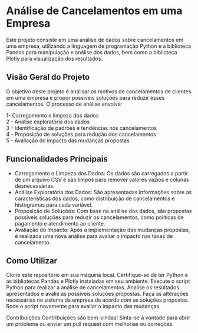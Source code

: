 # Análise de Cancelamentos em uma Empresa

Este projeto consiste em uma análise de dados sobre cancelamentos em uma empresa, utilizando a linguagem de programação Python e a biblioteca Pandas para manipulação e análise dos dados, bem como a biblioteca Plotly para visualização dos resultados.

## Visão Geral do Projeto
O objetivo deste projeto é analisar os motivos de cancelamentos de clientes em uma empresa e propor possíveis soluções para reduzir esses cancelamentos. O processo de análise envolve:

1- Carregamento e limpeza dos dados <br>
2 - Análise exploratória dos dados <br>
3 - Identificação de padrões e tendências nos cancelamentos <br>
4 - Proposição de soluções para redução dos cancelamentos <br>
5 - Avaliação do impacto das mudanças propostas <br>

## Funcionalidades Principais
- Carregamento e Limpeza dos Dados: Os dados são carregados a partir de um arquivo CSV e são limpos para remover valores vazios e colunas desnecessárias.
- Análise Exploratória dos Dados: São apresentadas informações sobre as características dos dados, como distribuição de cancelamentos e histogramas para cada variável.
- Proposição de Soluções: Com base na análise dos dados, são propostas possíveis soluções para reduzir os cancelamentos, como políticas de pagamento e atendimento ao cliente.
- Avaliação do Impacto: Após a implementação das mudanças propostas, é realizada uma nova análise para avaliar o impacto nas taxas de cancelamento.

## Como Utilizar
Clone este repositório em sua máquina local.
Certifique-se de ter Python e as bibliotecas Pandas e Plotly instaladas em seu ambiente.
Execute o script Python para realizar a análise de cancelamentos.
Analise os resultados apresentados e avalie as possíveis soluções propostas.
Faça as alterações necessárias no sistema da empresa de acordo com as soluções propostas.
Rode o script novamente para avaliar o impacto das mudanças.


Contribuições
Contribuições são bem-vindas! Sinta-se à vontade para abrir um problema ou enviar um pull request com melhorias ou correções.
